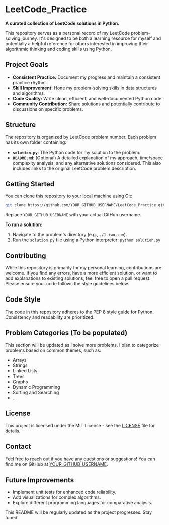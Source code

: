 # LeetCode_Practice

**A curated collection of LeetCode solutions in Python.**

This repository serves as a personal record of my LeetCode problem-solving journey.  It's designed to be both a learning resource for myself and potentially a helpful reference for others interested in improving their algorithmic thinking and coding skills using Python.

## Project Goals

* **Consistent Practice:**  Document my progress and maintain a consistent practice rhythm.
* **Skill Improvement:** Hone my problem-solving skills in data structures and algorithms.
* **Code Quality:**  Write clean, efficient, and well-documented Python code.
* **Community Contribution:** Share solutions and potentially contribute to discussions on specific problems.

## Structure

The repository is organized by LeetCode problem number. Each problem has its own folder containing:

* **`solution.py`**: The Python code for my solution to the problem.
* **`README.md`**: (Optional)  A detailed explanation of my approach, time/space complexity analysis, and any alternative solutions considered.  This also includes links to the original LeetCode problem description.

## Getting Started

You can clone this repository to your local machine using Git:

```bash
git clone https://github.com/YOUR_GITHUB_USERNAME/LeetCode_Practice.git
```

Replace `YOUR_GITHUB_USERNAME` with your actual GitHub username.

**To run a solution:**

1. Navigate to the problem's directory (e.g., `./1-two-sum`).
2. Run the `solution.py` file using a Python interpreter: `python solution.py`

## Contributing

While this repository is primarily for my personal learning, contributions are welcome.  If you find any errors, have a more efficient solution, or want to add explanations to existing solutions, feel free to open a pull request. Please ensure your code follows the style guidelines below.


## Code Style

The code in this repository adheres to the PEP 8 style guide for Python.  Consistency and readability are prioritized.

## Problem Categories (To be populated)

This section will be updated as I solve more problems.  I plan to categorize problems based on common themes, such as:

* Arrays
* Strings
* Linked Lists
* Trees
* Graphs
* Dynamic Programming
* Sorting and Searching
* ...


## License

This project is licensed under the MIT License - see the [LICENSE](LICENSE) file for details.


## Contact

Feel free to reach out if you have any questions or suggestions!  You can find me on GitHub at [YOUR_GITHUB_USERNAME](https://github.com/YOUR_GITHUB_USERNAME).


## Future Improvements

* Implement unit tests for enhanced code reliability.
* Add visualizations for complex algorithms.
* Explore different programming languages for comparative analysis.



This README will be regularly updated as the project progresses.  Stay tuned!